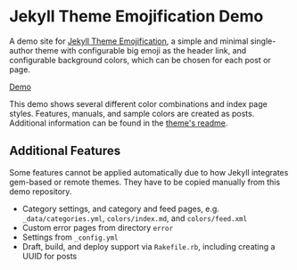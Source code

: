 # Jekyll Theme Emojification Demo

A demo site for [Jekyll Theme Emojification](https://github.com/michaelnordmeyer/jekyll-theme-emojification), a simple and minimal single-author theme with configurable big emoji as the header link, and configurable background colors, which can be chosen for each post or page.

[Demo](https://jekyll-theme-emojification.michaelnordmeyer.com/)

This demo shows several different color combinations and index page styles. Features, manuals, and sample colors are created as posts. Additional information can be found in the [theme's readme](https://github.com/michaelnordmeyer/jekyll-theme-emojification).

## Additional Features

Some features cannot be applied automatically due to how Jekyll integrates gem-based or remote themes. They have to be copied manually from this demo repository.

- Category settings, and category and feed pages, e.g. `_data/categories.yml`, `colors/index.md`, and `colors/feed.xml`
- Custom error pages from directory `error`
- Settings from `_config.yml`
- Draft, build, and deploy support via `Rakefile.rb`, including creating a UUID for posts
